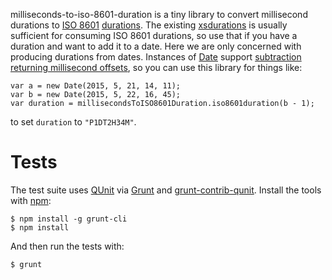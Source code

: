milliseconds-to-iso-8601-duration is a tiny library to convert
millisecond durations to [ISO 8601][durations-1]
[durations][durations-2].  The existing [xsdurations][] is usually
sufficient for consuming ISO 8601 durations, so use that if you have a
duration and want to add it to a date.  Here we are only concerned
with producing durations from dates.  Instances of [Date][] support
[subtraction returning millisecond offsets][subtraction], so you can
use this library for things like:

    var a = new Date(2015, 5, 21, 14, 11);
    var b = new Date(2015, 5, 22, 16, 45);
    var duration = millisecondsToISO8601Duration.iso8601duration(b - 1);

to set `duration` to `"P1DT2H34M"`.

Tests
=====

The test suite uses [QUnit][] via [Grunt][] and [grunt-contrib-qunit].
Install the tools with [npm][]:

    $ npm install -g grunt-cli
    $ npm install

And then run the tests with:

    $ grunt

[durations-1]: https://tools.ietf.org/html/rfc3339#page-13
[durations-2]: http://en.wikipedia.org/wiki/ISO_8601#Durations
[xsdurations]: https://github.com/revington/xsdurationjs
[Date]: https://developer.mozilla.org/en-US/docs/Web/JavaScript/Reference/Global_Objects/Date
[subtraction]: https://developer.mozilla.org/en-US/docs/Web/JavaScript/Reference/Global_Objects/Date#Example:_Calculating_elapsed_time
[QUnit]: http://qunitjs.com/
[Grunt]: http://gruntjs.com/
[grunt-contrib-qunit]: https://github.com/gruntjs/grunt-contrib-qunit
[npm]: https://www.npmjs.com/
